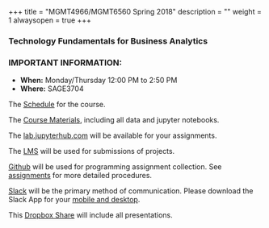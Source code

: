 +++
title = "MGMT4966/MGMT6560 Spring 2018"
description = ""
weight = 1
alwaysopen = true
+++
### Technology Fundamentals for Business Analytics


### IMPORTANT INFORMATION:

* **When:** Monday/Thursday  12:00 PM to 2:50 PM
* **Where:** SAGE3704

The [Schedule](schedule/) for the course.

The [Course Materials](https://github.com/jkuruzovich/techfundamentals-spring2018-materials), including all data and jupyter notebooks.

The [lab.jupyterhub.com](http://lab.analyticsdojo.com) will be available for your assignments.

The [LMS](https://lms.rpi.edu) will be used for submissions of projects.

[Github](https://github.com) will be used for programming assignment collection. See [assignments](assignments/) for more detailed procedures.

[Slack](https://techfund-sp2018.slack.com) will be the primary method of communication. Please download the Slack App for your [mobile and desktop](https://slack.com/downloads/).

This [Dropbox Share](https://www.dropbox.com/sh/le0ejfxuqjd1ecv/AAD4nyGKgu2hrQ32fWLZvz4Da?dl=0) will include all presentations.
